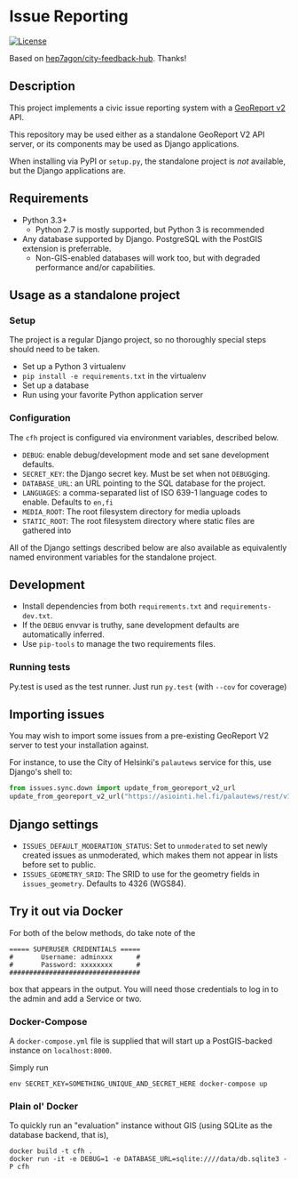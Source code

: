 # Issue Reporting

[![License](http://img.shields.io/:license-mit-blue.svg)](http://doge.mit-license.org)

Based on [hep7agon/city-feedback-hub](https://github.com/hep7agon/city-feedback-hub). Thanks!

## Description

This project implements a civic issue reporting system with a [GeoReport v2](http://wiki.open311.org/GeoReport_v2/) API.

This repository may be used either as a standalone GeoReport V2 API server,
or its components may be used as Django applications.

When installing via PyPI or `setup.py`, the standalone project is _not_ available, but the Django applications are.

## Requirements

* Python 3.3+
  * Python 2.7 is mostly supported, but Python 3 is recommended
* Any database supported by Django. PostgreSQL with the PostGIS extension is preferrable.
  * Non-GIS-enabled databases will work too, but with degraded performance and/or capabilities.

## Usage as a standalone project

### Setup

The project is a regular Django project, so no thoroughly special steps should need to be taken.

* Set up a Python 3 virtualenv
* `pip install -e requirements.txt` in the virtualenv
* Set up a database
* Run using your favorite Python application server

### Configuration

The `cfh` project is configured via environment variables, described below.

* `DEBUG`: enable debug/development mode and set sane development defaults.
* `SECRET_KEY`: the Django secret key. Must be set when not `DEBUG`ging.
* `DATABASE_URL`: an URL pointing to the SQL database for the project.
* `LANGUAGES`: a comma-separated list of ISO 639-1 language codes to enable. Defaults to `en,fi`
* `MEDIA_ROOT`: The root filesystem directory for media uploads
* `STATIC_ROOT`: The root filesystem directory where static files are gathered into

All of the Django settings described below are also available as equivalently
named environment variables for the standalone project.

## Development

* Install dependencies from both `requirements.txt` and `requirements-dev.txt`.
* If the `DEBUG` envvar is truthy, sane development defaults are automatically inferred.
* Use `pip-tools` to manage the two requirements files.

### Running tests

Py.test is used as the test runner. Just run `py.test` (with `--cov` for coverage)

## Importing issues

You may wish to import some issues from a pre-existing GeoReport V2 server to test your installation against.

For instance, to use the City of Helsinki's `palautews` service for this, use Django's shell to:

```python
from issues.sync.down import update_from_georeport_v2_url
update_from_georeport_v2_url("https://asiointi.hel.fi/palautews/rest/v1/requests.json")
```
## Django settings

* `ISSUES_DEFAULT_MODERATION_STATUS`:
  Set to `unmoderated` to set newly created issues as unmoderated, which makes them not appear in lists
    before set to public.
* `ISSUES_GEOMETRY_SRID`:
  The SRID to use for the geometry fields in `issues_geometry`. Defaults to 4326 (WGS84).
  
## Try it out via Docker

For both of the below methods, do take note of the 

```
===== SUPERUSER CREDENTIALS =====
#       Username: adminxxx      #
#       Password: xxxxxxxx      #
#################################
```

box that appears in the output.  You will need those credentials to log in to the admin and add a Service or two.

### Docker-Compose

A `docker-compose.yml` file is supplied that will start up a PostGIS-backed instance on `localhost:8000`.

Simply run

```shell
env SECRET_KEY=SOMETHING_UNIQUE_AND_SECRET_HERE docker-compose up
```

### Plain ol' Docker

To quickly run an "evaluation" instance without GIS (using SQLite as the database backend, that is),

```shell
docker build -t cfh .
docker run -it -e DEBUG=1 -e DATABASE_URL=sqlite:////data/db.sqlite3 -P cfh
```
